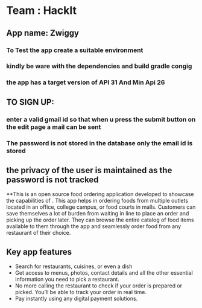 # Team : HackIt
## App name: Zwiggy
### To Test the app create a suitable environment 

### kindly be ware with the dependencies and build gradle congig
### the app has a target version of API 31 And Min Api 26

## TO SIGN UP:
### enter a valid gmail id so that when u press the submit button on the edit page a mail can be sent
### The password is not stored in the database only the email id is stored

## the privacy of the user is maintained as the password is not tracked 


**This is an open source food ordering application developed to showcase the capabilities of . This app helps in ordering foods from multiple outlets located in an office, college campus, or food courts in malls. Customers can save themselves a lot of burden from waiting in line to place an order and picking up the order later. They can browse the entire catalog of food items available to them through the app and seamlessly order food from any restaurant of their choice.

## Key app features
*  Search for restaurants, cuisines, or even a dish
*  Get access to menus, photos, contact details and all the other essential information you need to pick a restaurant.
*  No more calling the restaurant to check if your order is prepared or picked. You’ll be able to track your order in real time.
*  Pay instantly using any digital payment solutions.

